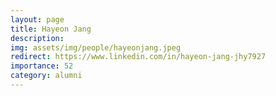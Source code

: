 ```yaml
---
layout: page
title: Hayeon Jang
description:
img: assets/img/people/hayeonjang.jpeg
redirect: https://www.linkedin.com/in/hayeon-jang-jhy7927
importance: 52
category: alumni
---
```


